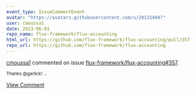 ```yaml
---
event_type: IssueCommentEvent
avatar: "https://avatars.githubusercontent.com/u/20131404?"
user: cmoussa1
date: 2023-06-01
repo_name: flux-framework/flux-accounting
html_url: https://github.com/flux-framework/flux-accounting/pull/357
repo_url: https://github.com/flux-framework/flux-accounting
---
```


<a href='https://github.com/cmoussa1' target='_blank'>cmoussa1</a> commented on issue <a href='https://github.com/flux-framework/flux-accounting/pull/357' target='_blank'>flux-framework/flux-accounting#357</a>.

<small>Thanks @garlick!...</small>

<a href='https://github.com/flux-framework/flux-accounting/pull/357' target='_blank'>View Comment</a>
